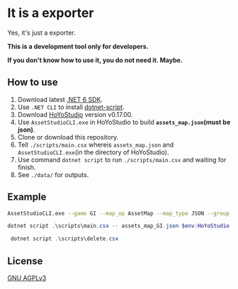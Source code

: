 # It is a exporter

Yes, it's just a exporter.

**This is a development tool only for developers.**

**If you don't know how to use it, you do not need it. Maybe.**

## How to use

1. Download latest [.NET 6 SDK](https://dotnet.microsoft.com/en-us/download/dotnet/6.0).
2. Use `.NET CLI` to install [dotnet-script](https://github.com/filipw/dotnet-script).
3. Download [HoYoStudio](https://github.com/Razmoth/HoYoStudio) version v0.17.00.
4. Use `AssetStudioCLI.exe` in HoYoStudio to build **`assets_map.json`(must be json)**.
5. Clone or download this repository.
6. Tell `./scripts/main.csx` whereis `assets_map.json` and `AssetStudioCLI.exe`(in the directory of HoYoStudio).
7. Use command `dotnet script` to run `./scripts/main.csx` and waiting for finish.
8. See `./data/` for outputs.

## Example

```bash
AssetStudioCLI.exe --game GI --map_op AssetMap --map_type JSON --group_assets_type ByType --no_asset_bundle --no_index_object "Genshin Impact Directory" "Outputs"
```

```powershell
dotnet script .\scripts\main.csx -- assets_map_GI.json $env:HoYoStudio
```

```powershell
 dotnet script .\scripts\delete.csx
```

## License

[GNU AGPLv3](LICENSE.txt)
